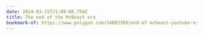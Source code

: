 ```yaml
---
date: 2024-03-15T21:09:08.754Z
title: The end of the MrBeast era
bookmark-of: https://www.polygon.com/24093399/end-of-mrbeast-youtube-era
---
```

